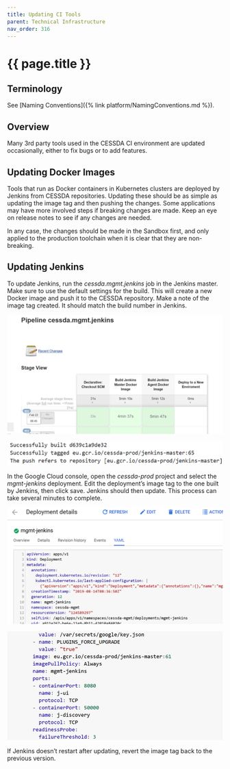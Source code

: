 ```yaml
---
title: Updating CI Tools
parent: Technical Infrastructure
nav_order: 316
---
```


# {{ page.title }}

## Terminology

See [Naming Conventions]({% link platform/NamingConventions.md %}).

## Overview

Many 3rd party tools used in the CESSDA CI environment are updated occasionally, either to fix bugs or to add features.

## Updating Docker Images

Tools that run as Docker containers in Kubernetes clusters are deployed by Jenkins from CESSDA repositories.
Updating these should be as simple as updating the image tag and then pushing the changes.
Some applications may have more involved steps if breaking changes are made. Keep an eye on release notes to see if any changes are needed.

In any case, the changes should be made in the Sandbox first, and only applied to the production toolchain when it is clear that they are non-breaking.

## Updating Jenkins

To update Jenkins, run the *cessda.mgmt.jenkins* job in the Jenkins master.
Make sure to use the default settings for the build.
This will create a new Docker image and push it to the CESSDA repository.
Make a note of the image tag created. It should match the build number in Jenkins.

![Management Pipeline](../assets/managementPipeline.png)

![Successful Build](../assets/successfulBuild.png)

In the Google Cloud console, open the *cessda-prod* project and select the *mgmt-jenkins* deployment.
Edit the deployment’s image tag to the one built by Jenkins, then click save.
Jenkins should then update. This process can take several minutes to complete.

![Deployment Details](../assets/deploymentDetails.png)

![Deployment File Detail](../assets/deploymentFileDetail.png)

If Jenkins doesn’t restart after updating, revert the image tag back to the previous version.

